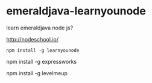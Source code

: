 emeraldjava-learnyounode
========================

learn emeraldjava node js?

http://nodeschool.io/

```
npm install -g learnyounode
```

npm install -g expressworks

npm install -g levelmeup
